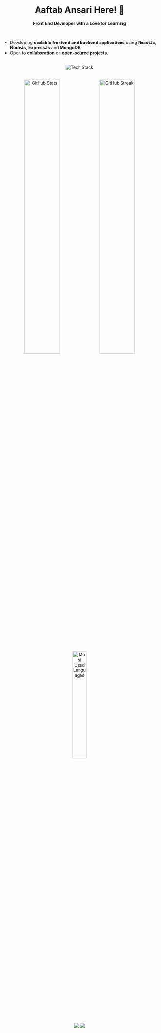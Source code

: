 <div align="center">

# Aaftab Ansari Here! 👋

**Front End Developer with a Love for Learning**

</div>

<br/>

- Developing **scalable frontend and backend applications** using **ReactJs**, **NodeJs**, **ExpressJs** and **MongoDB**.
- Open to **collaboration** on **open-source projects**.
   
<br/>

<div align="center">
  <img src="https://skillicons.dev/icons?i=js,react,nodejs,express,mongodb,git,github,vscode,postman" alt="Tech Stack" />
</div>

<br/>

<p align="center">
  <img width="48%" src="https://github-readme-stats.vercel.app/api?username=aaftab-ansari-15&show_icons=true&theme=radical" alt="GitHub Stats" />
  <img width="48%" src="https://github-readme-streak-stats.herokuapp.com/?user=aaftab-ansari-15&theme=radical" alt="GitHub Streak" />
  <img width="30%" src="https://github-readme-stats.vercel.app/api/top-langs/?username=aaftab-ansari-15&theme=radical&layout=compact" alt="Most Used Languages" />
</p>

<br/>

<p align="center">
  <a href="https://www.linkedin.com/in/aaftab-ansari/" target="_blank"><img align="center" src="https://img.shields.io/badge/LinkedIn-0077B5?style=for-the-badge&logo=linkedin&logoColor=white" /></a>
  <a href="mailto:aaftabkansari5@gmail.com" target="_blank"><img align="center" src="https://img.shields.io/badge/Email-D14836?style=for-the-badge&logo=gmail&logoColor=white" /></a>
</p>
